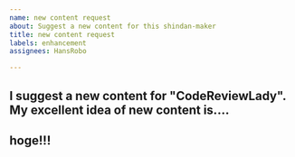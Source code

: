 ```yaml
---
name: new content request
about: Suggest a new content for this shindan-maker
title: new content request
labels: enhancement
assignees: HansRobo

---
```


I suggest a new content for "CodeReviewLady".
My excellent idea of new content is....
---
**hoge**!!!
---
